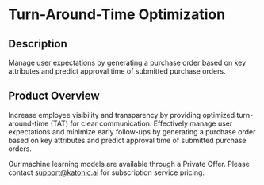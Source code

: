 # Turn-Around-Time Optimization

## Description
Manage user expectations by generating a purchase order based on key attributes and predict approval time of submitted purchase orders.

## Product Overview
Increase employee visibility and transparency by providing optimized turn-around-time (TAT) for clear communication. Effectively manage user expectations and minimize early follow-ups by generating a purchase order based on key attributes and predict approval time of submitted purchase orders.

Our machine learning models are available through a Private Offer. Please contact support@katonic.ai for subscription service pricing.
